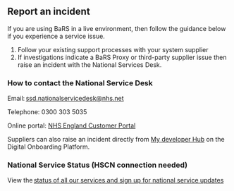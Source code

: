 ## Report an incident


If you are using BaRS in a live environment, then follow the guidance below if you experience a service issue.  

1.  Follow your existing support processes with your system supplier 
2.  If investigations indicate a BaRS Proxy or third-party supplier issue then raise an incident with the National Services Desk.  

### How to contact the National Service Desk 

Email: [ssd.nationalservicedesk@nhs.net](ssd.nationalservicedesk@nhs.net)

Telephone: 0300 303 5035 

Online portal: [NHS England Customer Portal](http://nhsdigitallive.service-now.com/csm) 

Suppliers can also raise an incident directly from [My developer Hub](https://identity.prod.api.platform.nhs.uk/realms/developer-identity/protocol/openid-connect/auth?client_id=digital-onboarding-service&redirect_uri=https%3A%2F%2Fonboarding.prod.api.platform.nhs.uk%2Fsignin-oidc&response_type=code&scope=openid%20profile&code_challenge=ZUU7cuXAVdAVUUZvKtObefolzxuC13z5K_2DGUdB2yA&code_challenge_method=S256&response_mode=form_post&nonce=638853383078309811.NTIwNDc5MTYtMTlhYy00NmQ3LWIzZWQtODkzODFhODMwNTY1OWQ1MzI1NjgtMTExNy00YTBmLTk3ZjktOGVhNjQ4OWU1YmM2&state=CfDJ8KIg-PX7cpFGqswXYg36_armJbSeBql_hqVXgTDXWUpX8dF__le75Swm8zeNMfwh2D1WLPocxe3LIEZkRx5Ztapv97rTAml6GhesJyJmSNfr16q3jsnNAm_JMFsYF6HnfGSuU35oZTIeFONXgzuxDduXYFyE888OeKoWAD9QUqwdMEpTo1GttkMcGHkBnIqE-KUUnY7cPZClkq4BHqE1B0GmAaH5ieLExlfAwm7xDHcjlgVnKIVKPr7Ofx7W2-GIFBhNES1hNkcTMDtOauOU_lDjemQmd3J-DRkvjW0GD2bieS2SV403nhvdHYPxds7G9fYiv7r8A8C4J_jIA2dfO1suyvAmLWDGm0x1cqDBbizhLo58pWULuK_CEE3Ru3qPypw-pfcyZf1S3rL-YnITOF6pA85VBkuGfTeR9pi602Vi7PICi0jXkx28dfsXxUzB5qtIF2InkIGjCWt455dwU7LntcVQkSmUKLYRFIZgHxm_&x-client-SKU=ID_NETSTANDARD2_0&x-client-ver=6.10.0.0) on the Digital Onboarding Platform.  

### National Service Status (HSCN connection needed) 

View the [status of all our services and sign up for national service updates](https://nww.digital.nhs.uk/servicemanagement/status/)